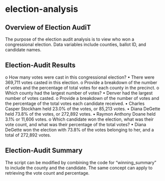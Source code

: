 # election-analysis

## Overview of Election AudiT
The purpose of the election audit analysis is to view who won a congressional election. Data variables include counties, ballot ID, and candidate names.

## Election-Audit Results
o	How many votes were cast in this congressional election?
•	There were 369,711 votes casted in this election. 
o	Provide a breakdown of the number of votes and the percentage of total votes for each county in the precinct.
o	Which county had the largest number of votes?
•	Denver had the largest number of votes casted. 
o	Provide a breakdown of the number of votes and the percentage of the total votes each candidate received.
•	Charles Casper Stockham held 23.0% of the votes, or 85,213 votes. 
•	Diana DeGette held 73.8% of the votes, or 272,892 votes.
•	Raymon Anthony Doane held 3.1% or 11,606 votes. 
o	Which candidate won the election, what was their vote count, and what was their percentage of the total votes?
•	Diana DeGette won the election with 73.8% of the votes belonging to her, and a total of 272,892 votes.

## Election-Audit Summary
The script can be modified by combining the code for “winning_summary” to include the county and the candidate. The same concept can apply to retrieving the vote count and percentage. 
